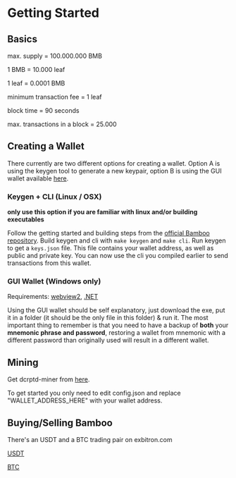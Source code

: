 # Getting Started

## Basics

max. supply = 100.000.000 BMB

1 BMB = 10.000 leaf

1 leaf = 0.0001 BMB

minimum transaction fee = 1 leaf

block time = 90 seconds

max. transactions in a block = 25.000

## Creating a Wallet

There currently are two different options for creating a wallet. Option A is using the keygen tool to generate a new keypair, option B is using the GUI wallet available [here](https://github.com/f10crypto/bamboowallet).

### Keygen + CLI (Linux / OSX)

**only use this option if you are familiar with linux and/or building executables**

Follow the getting started and building steps from the [official Bamboo repository](https://github.com/bamboo-crypto/bamboo/blob/master/README.md#getting-started). Build keygen and cli with `make keygen` and `make cli`. Run keygen to get a `keys.json` file. This file contains your wallet address, as well as public and private key. You can now use the cli you compiled earlier to send transactions from this wallet.
 

### GUI Wallet (Windows only)

Requirements: [webview2](https://go.microsoft.com/fwlink/p/?LinkId=2124703), [.NET](https://dotnet.microsoft.com/en-us/download/dotnet-framework/net462)

Using the GUI wallet should be self explanatory, just download the exe, put it in a folder (it should be the only file in this folder) & run it. The most important thing to remember is that you need to have a backup of **both** your **mnemonic phrase and password**, restoring a wallet from mnemonic with a different password than originally used will result in a different wallet.

## Mining

Get dcrptd-miner from [here](https://github.com/De-Crypted/dcrptd-miner/releases/latest).

To get started you only need to edit config.json and replace "WALLET_ADDRESS_HERE" with your wallet address.

## Buying/Selling Bamboo

There's an USDT and a BTC trading pair on exbitron.com

[USDT](https://www.exbitron.com/trading/bmbusdt)

[BTC](https://www.exbitron.com/trading/bmbbtc)

